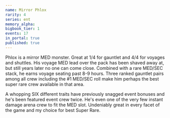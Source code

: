 ```yaml
---
name: Mirror Phlox
rarity: 4
series: ent
memory_alpha:
bigbook_tier: 1
events: 17
in_portal: true
published: true
---
```


Phlox is a mirror MED monster. Great at 1/4 for gauntlet and 4/4 for voyages and shuttles. His voyage MED lead over the pack has been shaved away at, but still years later no one can come close. Combined with a rare MED/SEC stack, he earns voyage seating past 8-9 hours. Three ranked gauntlet pairs among all crew including the #1 MED/SEC roll make him perhaps the best super rare crew available in that area.

A whopping SIX different traits have previously snagged event bonuses and he's been featured event crew twice. He's even one of the very few instant damage arena crew to fit the MED slot. Undeniably great in every facet of the game and my choice for best Super Rare.
